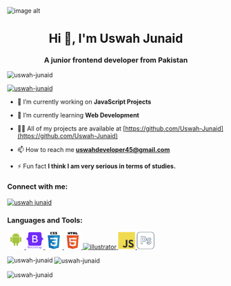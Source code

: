 ![image alt](https://sdmntprwestus2.oaiusercontent.com/files/00000000-f6a8-61f8-bb96-8594ce096d1e/raw?se=2025-07-07T11%3A18%3A14Z&sp=r&sv=2024-08-04&sr=b&scid=6989031a-28fc-50b8-9523-e7303faa369d&skoid=9ccea605-1409-4478-82eb-9c83b25dc1b0&sktid=a48cca56-e6da-484e-a814-9c849652bcb3&skt=2025-07-06T12%3A10%3A43Z&ske=2025-07-07T12%3A10%3A43Z&sks=b&skv=2024-08-04&sig=hv6PALf7v2noXmG54V6hWwMGbp1n3WYyTO6B1pFMgYI%3D)
<h1 align="center">Hi 👋, I'm Uswah Junaid</h1>
<h3 align="center">A junior frontend developer from Pakistan</h3>

<p align="left"> <img src="https://komarev.com/ghpvc/?username=uswah-junaid&label=Profile%20views&color=0e75b6&style=flat" alt="uswah-junaid" /> </p>

<p align="left"> <a href="https://github.com/ryo-ma/github-profile-trophy"><img src="https://github-profile-trophy.vercel.app/?username=uswah-junaid" alt="uswah-junaid" /></a> </p>

- 🔭 I’m currently working on **JavaScript Projects**

- 🌱 I’m currently learning **Web Development**

- 👨‍💻 All of my projects are available at [https://github.com/Uswah-Junaid](https://github.com/Uswah-Junaid)

- 📫 How to reach me **uswahdeveloper45@gmail.com**

- ⚡ Fun fact **I think I am very serious in terms of studies.**

<h3 align="left">Connect with me:</h3>
<p align="left">
<a href="https://linkedin.com/in/uswah junaid" target="blank"><img align="center" src="https://raw.githubusercontent.com/rahuldkjain/github-profile-readme-generator/master/src/images/icons/Social/linked-in-alt.svg" alt="uswah junaid" height="30" width="40" /></a>
</p>

<h3 align="left">Languages and Tools:</h3>
<p align="left"> <a href="https://developer.android.com" target="_blank" rel="noreferrer"> <img src="https://raw.githubusercontent.com/devicons/devicon/master/icons/android/android-original-wordmark.svg" alt="android" width="40" height="40"/> </a> <a href="https://getbootstrap.com" target="_blank" rel="noreferrer"> <img src="https://raw.githubusercontent.com/devicons/devicon/master/icons/bootstrap/bootstrap-plain-wordmark.svg" alt="bootstrap" width="40" height="40"/> </a> <a href="https://www.w3schools.com/css/" target="_blank" rel="noreferrer"> <img src="https://raw.githubusercontent.com/devicons/devicon/master/icons/css3/css3-original-wordmark.svg" alt="css3" width="40" height="40"/> </a> <a href="https://www.w3.org/html/" target="_blank" rel="noreferrer"> <img src="https://raw.githubusercontent.com/devicons/devicon/master/icons/html5/html5-original-wordmark.svg" alt="html5" width="40" height="40"/> </a> <a href="https://www.adobe.com/in/products/illustrator.html" target="_blank" rel="noreferrer"> <img src="https://www.vectorlogo.zone/logos/adobe_illustrator/adobe_illustrator-icon.svg" alt="illustrator" width="40" height="40"/> </a> <a href="https://developer.mozilla.org/en-US/docs/Web/JavaScript" target="_blank" rel="noreferrer"> <img src="https://raw.githubusercontent.com/devicons/devicon/master/icons/javascript/javascript-original.svg" alt="javascript" width="40" height="40"/> </a> <a href="https://www.photoshop.com/en" target="_blank" rel="noreferrer"> <img src="https://raw.githubusercontent.com/devicons/devicon/master/icons/photoshop/photoshop-line.svg" alt="photoshop" width="40" height="40"/> </a> </p>

<p><img align="left" src="https://github-readme-stats.vercel.app/api/top-langs?username=uswah-junaid&show_icons=true&locale=en&layout=compact" alt="uswah-junaid" /></p>

<p>&nbsp;<img align="center" src="https://github-readme-stats.vercel.app/api?username=uswah-junaid&show_icons=true&locale=en" alt="uswah-junaid" /></p>

<p><img align="center" src="https://github-readme-streak-stats.herokuapp.com/?user=uswah-junaid&" alt="uswah-junaid" /></p>
